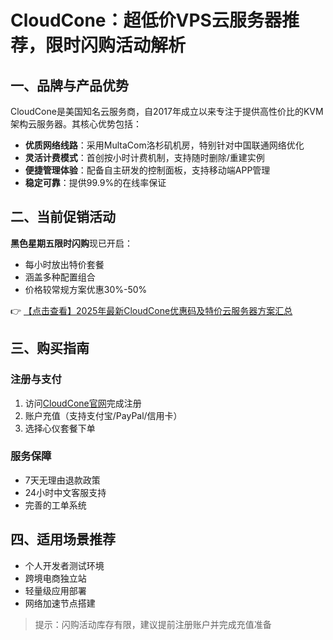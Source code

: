 # CloudCone：超低价VPS云服务器推荐，限时闪购活动解析

## 一、品牌与产品优势
CloudCone是美国知名云服务商，自2017年成立以来专注于提供高性价比的KVM架构云服务器。其核心优势包括：

- **优质网络线路**：采用MultaCom洛杉矶机房，特别针对中国联通网络优化
- **灵活计费模式**：首创按小时计费机制，支持随时删除/重建实例
- **便捷管理体验**：配备自主研发的控制面板，支持移动端APP管理
- **稳定可靠**：提供99.9%的在线率保证

## 二、当前促销活动
**黑色星期五限时闪购**现已开启：
- 每小时放出特价套餐
- 涵盖多种配置组合
- 价格较常规方案优惠30%-50%

👉 [【点击查看】2025年最新CloudCone优惠码及特价云服务器方案汇总](https://bit.ly/Cloudcone)

## 三、购买指南
### 注册与支付
1. 访问[CloudCone官网](https://bit.ly/Cloudcone)完成注册
2. 账户充值（支持支付宝/PayPal/信用卡）
3. 选择心仪套餐下单

### 服务保障
- 7天无理由退款政策
- 24小时中文客服支持
- 完善的工单系统

## 四、适用场景推荐
- 个人开发者测试环境
- 跨境电商独立站
- 轻量级应用部署
- 网络加速节点搭建

> 提示：闪购活动库存有限，建议提前注册账户并完成充值准备